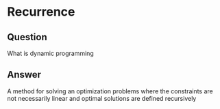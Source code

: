 # Recurrence

## Question

What is dynamic programming

## Answer

A method for solving an optimization problems where the constraints
are not necessarily linear and optimal solutions are defined recursively
